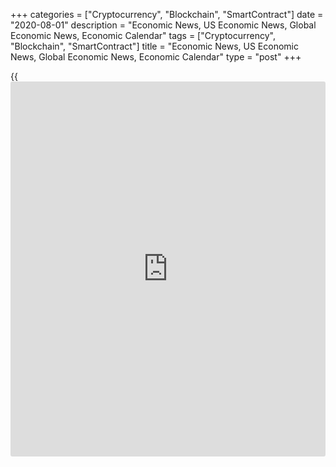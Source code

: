 +++
categories = ["Cryptocurrency", "Blockchain", "SmartContract"]
date = "2020-08-01"
description = "Economic News, US Economic News, Global Economic News, Economic Calendar"
tags = ["Cryptocurrency", "Blockchain", "SmartContract"]
title = "Economic News, US Economic News, Global Economic News, Economic Calendar"
type = "post"
+++

{{<iframe id="large-banner" src="https://www.bounty.group/#slide=8.0" width="100%" height="600" scrolling="no" style="border: 0px solid rgb(216, 221, 230); border-radius: 3px;">}}

![eurozone 112819 31jul20][1]

The euro area economy contracted at the fastest pace on record in the
second quarter to enter a historic recession as all major economies in
the bloc logged double-digit declines due to the restrictions imposed to
curb the spread of the coronavirus. Gross domestic product fell 12.1
percent on a quarterly basis, bigger than the 3.6 percent drop in the
first quarter, preliminary flash estimate publ [Read more...][2]

Switzerland's retail sales increased in June, data from the Federal
Statistical Office showed on Friday. Retail sales rose a working-day
adjusted 1.1 percent year-on-year in June. Sales of food, drink and
tobacco gained 5.7 percent yearly in June, and those of non-food sector
rose 0.1 percent. Other... [Read more...][3]

Dutch retail sales rose for a second month and at the fastest pace in
fifteen years in June, as spending recovered after the coronavirus
pandemic-induced slump, figures from the Central Bureau of Statistics
showed on Friday. Retail sales grew 9.8 percent year-on-year in June,
following an 8.7 percent... [Read more...][4]

[View All][5]

   1. cdn.rtt[news](https://www.letsplayfx.com/blog/forex-news-website/).com/articleimages/forextopstory/2020/july/eurozone-112819_31jul20.jpg (eurozone 112819 31jul20)
   2. www.rtt[news](https://www.letsplayfx.com/blog/forex-news-website/).com/3116954/eurozone-gdp-contracts-at-record-pace-amid-covid-19-pandemic.aspx?type=eueco
   3. www.rtt[news](https://www.letsplayfx.com/blog/forex-news-website/).com/3116913/swiss-retail-sales-rise-in-june.aspx?type=eueco
   4. www.rtt[news](https://www.letsplayfx.com/blog/forex-news-website/).com/3116908/dutch-retail-sales-rise-the-most-since-2005.aspx?type=eueco
   5. www.rtt[news](https://www.letsplayfx.com/blog/forex-news-website/).com/list/european-economic-[news](https://www.letsplayfx.com/blog/forex-news-website/).aspx